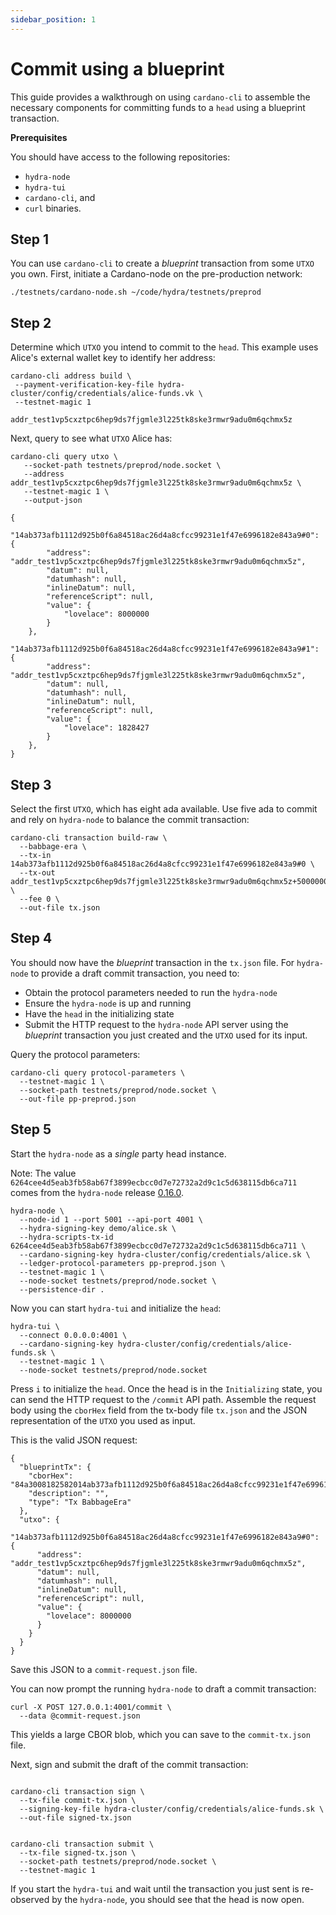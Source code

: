 ```yaml
---
sidebar_position: 1
---
```


# Commit using a blueprint

This guide provides a walkthrough on using `cardano-cli` to assemble the necessary components for committing funds to a `head` using a blueprint transaction.

**Prerequisites**

You should have access to the following repositories:

- `hydra-node` 
- `hydra-tui`
- `cardano-cli`, and
- `curl` binaries.

## Step 1
You can use `cardano-cli` to create a _blueprint_ transaction from some `UTXO` you own. First, initiate a Cardano-node on the pre-production network:

 ```shell
 ./testnets/cardano-node.sh ~/code/hydra/testnets/preprod
 ```

## Step 2
Determine which `UTXO` you intend to commit to the `head`. This example uses Alice's external wallet key to identify her address:

 ```shell
 cardano-cli address build \
  --payment-verification-key-file hydra-cluster/config/credentials/alice-funds.vk \
  --testnet-magic 1

addr_test1vp5cxztpc6hep9ds7fjgmle3l225tk8ske3rmwr9adu0m6qchmx5z
 ```

Next, query to see what `UTXO` Alice has:

```shell
cardano-cli query utxo \
   --socket-path testnets/preprod/node.socket \
   --address addr_test1vp5cxztpc6hep9ds7fjgmle3l225tk8ske3rmwr9adu0m6qchmx5z \
   --testnet-magic 1 \
   --output-json

{
    "14ab373afb1112d925b0f6a84518ac26d4a8cfcc99231e1f47e6996182e843a9#0": {
        "address": "addr_test1vp5cxztpc6hep9ds7fjgmle3l225tk8ske3rmwr9adu0m6qchmx5z",
        "datum": null,
        "datumhash": null,
        "inlineDatum": null,
        "referenceScript": null,
        "value": {
            "lovelace": 8000000
        }
    },
    "14ab373afb1112d925b0f6a84518ac26d4a8cfcc99231e1f47e6996182e843a9#1": {
        "address": "addr_test1vp5cxztpc6hep9ds7fjgmle3l225tk8ske3rmwr9adu0m6qchmx5z",
        "datum": null,
        "datumhash": null,
        "inlineDatum": null,
        "referenceScript": null,
        "value": {
            "lovelace": 1828427
        }
    },
}
```

## Step 3
Select the first `UTXO`, which has eight ada available. Use five ada to commit and rely on `hydra-node` to balance the commit transaction:

```shell
cardano-cli transaction build-raw \
  --babbage-era \
  --tx-in 14ab373afb1112d925b0f6a84518ac26d4a8cfcc99231e1f47e6996182e843a9#0 \
  --tx-out addr_test1vp5cxztpc6hep9ds7fjgmle3l225tk8ske3rmwr9adu0m6qchmx5z+5000000 \
  --fee 0 \
  --out-file tx.json
```

## Step 4
You should now have the _blueprint_ transaction in the `tx.json` file. For `hydra-node` to provide a draft commit transaction, you need to:

- Obtain the protocol parameters needed to run the `hydra-node`
- Ensure the `hydra-node` is up and running
- Have the `head` in the initializing state
- Submit the HTTP request to the `hydra-node` API server using the _blueprint_ transaction you just created and the `UTXO` used for its input.


Query the protocol parameters:

```shell
cardano-cli query protocol-parameters \
  --testnet-magic 1 \
  --socket-path testnets/preprod/node.socket \
  --out-file pp-preprod.json

```

## Step 5
Start the `hydra-node` as a _single_ party head instance.

Note: The value `6264cee4d5eab3fb58ab67f3899ecbcc0d7e72732a2d9c1c5d638115db6ca711` comes from the `hydra-node` release [0.16.0](https://github.com/input-output-hk/hydra/releases/tag/0.16.0).

```shell
hydra-node \
  --node-id 1 --port 5001 --api-port 4001 \
  --hydra-signing-key demo/alice.sk \
  --hydra-scripts-tx-id 6264cee4d5eab3fb58ab67f3899ecbcc0d7e72732a2d9c1c5d638115db6ca711 \
  --cardano-signing-key hydra-cluster/config/credentials/alice.sk \
  --ledger-protocol-parameters pp-preprod.json \
  --testnet-magic 1 \
  --node-socket testnets/preprod/node.socket \
  --persistence-dir .
```

Now you can start `hydra-tui` and initialize the `head`:

```shell
hydra-tui \
  --connect 0.0.0.0:4001 \
  --cardano-signing-key hydra-cluster/config/credentials/alice-funds.sk \
  --testnet-magic 1 \
  --node-socket testnets/preprod/node.socket
```

Press `i` to initialize the `head`. Once the head is in the `Initializing` state, you can send the HTTP request to the `/commit` API path. Assemble the request body using the `cborHex` field from the tx-body file `tx.json` and the JSON representation of the `UTXO` you used as input.

This is the valid JSON request:

```shell
{
  "blueprintTx": {
    "cborHex": "84a3008182582014ab373afb1112d925b0f6a84518ac26d4a8cfcc99231e1f47e6996182e843a900018182581d6069830961c6af9095b0f2648dff31fa9545d8f0b6623db865eb78fde81a007a12000200a0f5f6",
    "description": "",
    "type": "Tx BabbageEra"
  },
  "utxo": {
    "14ab373afb1112d925b0f6a84518ac26d4a8cfcc99231e1f47e6996182e843a9#0": {
      "address": "addr_test1vp5cxztpc6hep9ds7fjgmle3l225tk8ske3rmwr9adu0m6qchmx5z",
      "datum": null,
      "datumhash": null,
      "inlineDatum": null,
      "referenceScript": null,
      "value": {
        "lovelace": 8000000
      }
    }
  }
}
```

Save this JSON to a `commit-request.json` file.

You can now prompt the running `hydra-node` to draft a commit transaction:


```
curl -X POST 127.0.0.1:4001/commit \
  --data @commit-request.json

```

This yields a large CBOR blob, which you can save to the `commit-tx.json` file.

Next, sign and submit the draft of the commit transaction:

```shell

cardano-cli transaction sign \
  --tx-file commit-tx.json \
  --signing-key-file hydra-cluster/config/credentials/alice-funds.sk \
  --out-file signed-tx.json


cardano-cli transaction submit \
  --tx-file signed-tx.json \
  --socket-path testnets/preprod/node.socket \
  --testnet-magic 1
```

If you start the `hydra-tui` and wait until the transaction you just sent is re-observed by the `hydra-node`, you should see that the head is now open.
